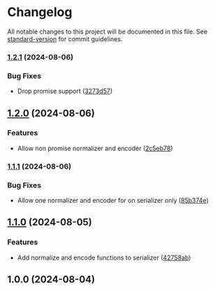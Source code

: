 # Changelog

All notable changes to this project will be documented in this file. See [standard-version](https://github.com/conventional-changelog/standard-version) for commit guidelines.

### [1.2.1](https://github.com/antify/serializer/compare/v1.2.0...v1.2.1) (2024-08-06)


### Bug Fixes

* Drop promise support ([3273d57](https://github.com/antify/serializer/commit/3273d57ab073bbb2ddb4ec2b2f9c0810f4e3ed0b))

## [1.2.0](https://github.com/antify/serializer/compare/v1.1.1...v1.2.0) (2024-08-06)


### Features

* Allow non promise normalizer and encoder ([2c5eb78](https://github.com/antify/serializer/commit/2c5eb78aaabfc2debe3708b769d588c44934c4bb))

### [1.1.1](https://github.com/antify/serializer/compare/v1.1.0...v1.1.1) (2024-08-06)


### Bug Fixes

* Allow one normalizer and encoder for on serializer only ([85b374e](https://github.com/antify/serializer/commit/85b374e50dac5cac0ea43312fb04a3f02b0167c9))

## [1.1.0](https://github.com/antify/serializer/compare/v1.0.0...v1.1.0) (2024-08-05)


### Features

* Add normalize and encode functions to serializer ([42758ab](https://github.com/antify/serializer/commit/42758abee864b973aa6853d0c1d34dffe67078c5))

## 1.0.0 (2024-08-04)
